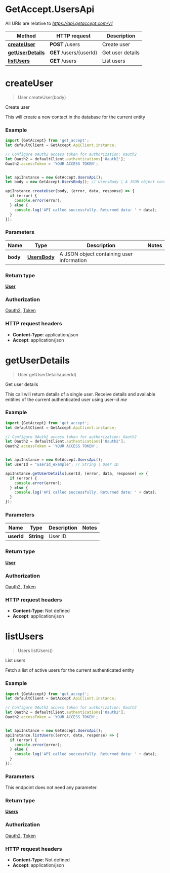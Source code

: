 # GetAccept.UsersApi

All URIs are relative to *https://api.getaccept.com/v1*

Method | HTTP request | Description
------------- | ------------- | -------------
[**createUser**](UsersApi.md#createUser) | **POST** /users | Create user
[**getUserDetails**](UsersApi.md#getUserDetails) | **GET** /users/{userId} | Get user details
[**listUsers**](UsersApi.md#listUsers) | **GET** /users | List users

<a name="createUser"></a>
# **createUser**
> User createUser(body)

Create user

This will create a new contact in the database for the current entity

### Example
```javascript
import {GetAccept} from 'get_accept';
let defaultClient = GetAccept.ApiClient.instance;

// Configure OAuth2 access token for authorization: Oauth2
let Oauth2 = defaultClient.authentications['Oauth2'];
Oauth2.accessToken = 'YOUR ACCESS TOKEN';


let apiInstance = new GetAccept.UsersApi();
let body = new GetAccept.UsersBody(); // UsersBody | A JSON object containing user information

apiInstance.createUser(body, (error, data, response) => {
  if (error) {
    console.error(error);
  } else {
    console.log('API called successfully. Returned data: ' + data);
  }
});
```

### Parameters

Name | Type | Description  | Notes
------------- | ------------- | ------------- | -------------
 **body** | [**UsersBody**](UsersBody.md)| A JSON object containing user information | 

### Return type

[**User**](User.md)

### Authorization

[Oauth2](../README.md#Oauth2), [Token](../README.md#Token)

### HTTP request headers

 - **Content-Type**: application/json
 - **Accept**: application/json

<a name="getUserDetails"></a>
# **getUserDetails**
> User getUserDetails(userId)

Get user details

This call will return details of a single user. Receive details and available entities of the current authenticated user using user-id *me*

### Example
```javascript
import {GetAccept} from 'get_accept';
let defaultClient = GetAccept.ApiClient.instance;

// Configure OAuth2 access token for authorization: Oauth2
let Oauth2 = defaultClient.authentications['Oauth2'];
Oauth2.accessToken = 'YOUR ACCESS TOKEN';


let apiInstance = new GetAccept.UsersApi();
let userId = "userId_example"; // String | User ID

apiInstance.getUserDetails(userId, (error, data, response) => {
  if (error) {
    console.error(error);
  } else {
    console.log('API called successfully. Returned data: ' + data);
  }
});
```

### Parameters

Name | Type | Description  | Notes
------------- | ------------- | ------------- | -------------
 **userId** | **String**| User ID | 

### Return type

[**User**](User.md)

### Authorization

[Oauth2](../README.md#Oauth2), [Token](../README.md#Token)

### HTTP request headers

 - **Content-Type**: Not defined
 - **Accept**: application/json

<a name="listUsers"></a>
# **listUsers**
> Users listUsers()

List users

Fetch a list of active users for the current authenticated entity

### Example
```javascript
import {GetAccept} from 'get_accept';
let defaultClient = GetAccept.ApiClient.instance;

// Configure OAuth2 access token for authorization: Oauth2
let Oauth2 = defaultClient.authentications['Oauth2'];
Oauth2.accessToken = 'YOUR ACCESS TOKEN';


let apiInstance = new GetAccept.UsersApi();
apiInstance.listUsers((error, data, response) => {
  if (error) {
    console.error(error);
  } else {
    console.log('API called successfully. Returned data: ' + data);
  }
});
```

### Parameters
This endpoint does not need any parameter.

### Return type

[**Users**](Users.md)

### Authorization

[Oauth2](../README.md#Oauth2), [Token](../README.md#Token)

### HTTP request headers

 - **Content-Type**: Not defined
 - **Accept**: application/json

